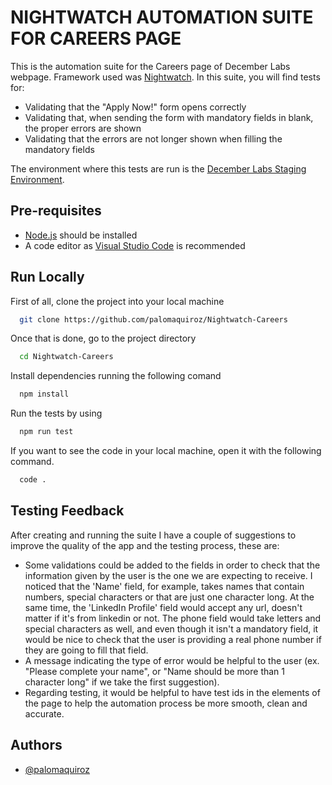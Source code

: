 
# NIGHTWATCH AUTOMATION SUITE FOR CAREERS PAGE

This is the automation suite for the Careers page of December Labs webpage.
Framework used was [Nightwatch](https://nightwatchjs.org/).
In this suite, you will find tests for:
* Validating that the "Apply Now!" form opens correctly
* Validating that, when sending the form with mandatory fields in blank, the proper errors are shown
* Validating that the errors are not longer shown when filling the mandatory fields

The environment where this tests are run is the [December Labs Staging Environment](https://inhouse.decemberlabs.com/).

## Pre-requisites

 - [Node.js](https://nodejs.org/en/) should be installed
 - A code editor as [Visual Studio Code](https://code.visualstudio.com/) is recommended

## Run Locally

First of all, clone the project into your local machine

```bash
  git clone https://github.com/palomaquiroz/Nightwatch-Careers
```

Once that is done, go to the project directory

```bash
  cd Nightwatch-Careers
```

Install dependencies running the following comand

```bash
  npm install
```

Run the tests by using

```bash
  npm run test
```

If you want to see the code in your local machine, open it with the following command.
```bash
  code .
```
## Testing Feedback

After creating and running the suite I have a couple of suggestions to improve the quality of the app and the testing process, these are:
* Some validations could be added to the fields in order to check that the information given by the user is the one we are expecting to receive. I noticed that the 'Name' field, for example, takes names that contain numbers, special characters or that are just one character long. At the same time, the 'LinkedIn Profile' field would accept any url, doesn't matter if it's from linkedin or not. The phone field would take letters and special characters as well, and even though it isn't a mandatory field, it would be nice to check that the user is providing a real phone number if they are going to fill that field.
* A message indicating the type of error would be helpful to the user (ex. "Please complete your name", or "Name should be more than 1 character long" if we take the first suggestion).
* Regarding testing, it would be helpful to have test ids in the elements of the page to help the automation process be more smooth, clean and accurate.

## Authors

- [@palomaquiroz](https://github.com/palomaquiroz)

